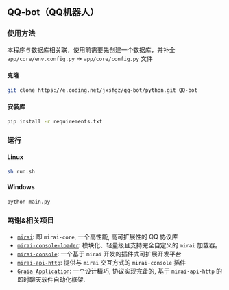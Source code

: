 ## QQ-bot（QQ机器人）

### 使用方法

本程序与数据库相关联，使用前需要先创建一个数据库，并补全 `app/core/env.config.py` → `app/core/config.py` 文件

#### 克隆

``` bash
git clone https://e.coding.net/jxsfgz/qq-bot/python.git QQ-bot
```

#### 安装库

``` bash
pip install -r requirements.txt
```

### 运行

#### Linux

``` bash
sh run.sh
```

#### Windows

``` cmd
python main.py
```

### 鸣谢&相关项目

- [`mirai`](https://github.com/mamoe/mirai): 即 `mirai-core`, 一个高性能, 高可扩展性的 QQ 协议库
- [`mirai-console-loader`](https://github.com/iTXTech/mirai-console-loader): 模块化、轻量级且支持完全自定义的 `mirai` 加载器。
- [`mirai-console`](https://github.com/mamoe/mirai-console): 一个基于 `mirai` 开发的插件式可扩展开发平台
- [`mirai-api-http`](https://github.com/project-mirai/mirai-api-http): 提供与 `mirai` 交互方式的 `mirai-console` 插件
- [`Graia Application`](https://github.com/GraiaProject/Application): 一个设计精巧, 协议实现完备的, 基于 `mirai-api-http` 的即时聊天软件自动化框架.
